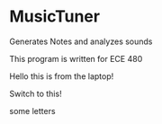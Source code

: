 # MusicTuner
Generates Notes and analyzes sounds

This program is written for ECE 480

Hello this is from the laptop!

Switch to this!

some letters
